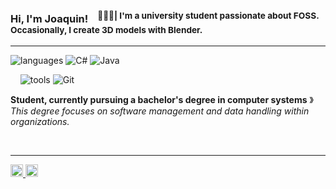 ### Hi, I'm Joaquin! &nbsp;&nbsp;<sup> 🧑🏽‍💻| I'm a university student passionate about FOSS. Occasionally, I create 3D models with Blender.</sup>

----

![languages](https://img.shields.io/static/v1?label=&message=Languages:&color=111&style=flat-square)
![C#](https://img.shields.io/badge/C%23-003366?style=for-the-badge&logo=c-sharp&logoColor=white)
![Java](https://img.shields.io/badge/Java-8B0000?style=for-the-badge&logo=java&logoColor=white)

&nbsp;&nbsp;&nbsp;
![tools](https://img.shields.io/static/v1?label=&message=Tools:&color=111&style=flat-square)
![Git](https://img.shields.io/static/v1?logo=git&label=&message=Git&color=36465D&logoColor=AAA&style=flat-square)
&nbsp;&nbsp;&nbsp;

**Student, currently pursuing a bachelor's degree in computer systems** &#12299;_This degree focuses on software management and data handling within organizations._

<br/>

----
<a href="mailto:joaquinattademo@gmail.com">
  <img alt="My e-mail" width="20px" src="https://simpleicons.now.sh/gmail/495f7e" />
</a>
<a href="https://mastodon.social/@jqn7" target="_blank">
  <img alt="Mastodon" width="20px" src="https://simpleicons.now.sh/mastodon/000000" />
</a>
